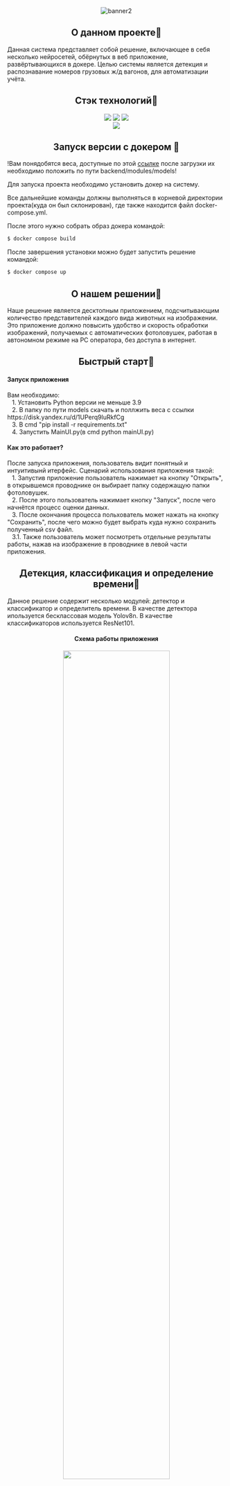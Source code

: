 <div align="center">
  <img src="https://i.ibb.co/hy55hb2/ch-ban.png" alt="banner2" border="0" /></a>
</div>

## <div align="center">О данном проекте📝</div>
<p>Данная система представляет собой решение, включающее в себя несколько нейросетей, обёрнутых в веб приложение, развёртывающихся в докере. Целью системы является детекция и распознавание номеров грузовых ж/д вагонов, для автоматизации учёта.
</p>

## <div align="center">Стэк технологий📑</div>
<div align="center">
  <a href="https://www.python.org/doc/"><img src="https://img.shields.io/badge/python-3670A0?style=for-the-badge&logo=python&logoColor=ffdd54"></a>
  <a href="https://pytorch.org/docs/stable/index.html"><img src="https://img.shields.io/badge/PyTorch-%23EE4C2C.svg?style=for-the-badge&logo=PyTorch&logoColor=white"></a>
  <a href="https://opencv.github.io/cvat/docs/"><img src="https://img.shields.io/badge/opencv-%23white.svg?style=for-the-badge&logo=opencv&logoColor=white"></a>
  <br>
  <a href="https://github.com/ultralytics/ultralytics?tab=readme-ov-file"><img src="https://img.shields.io/badge/Ultralytics-YOLOv8-purple.svg"></a>
</div>

## <div align="center">Запуск версии с докером 🔮</div>
<p>
!Вам понядобятся веса, доступные по этой <a href="https://disk.yandex.ru/d/6kH-wY8P_AWxuQ">ссылке</a> после загрузки их необходимо положить по пути backend/modules/models!
</p>
<p>
Для запуска проекта необходимо установить докер на систему.
</p>

<p>
Все дальнейшие команды должны выполняться в корневой директории проекта(куда он был склонирован), где также находится файл docker-compose.yml.
</p>

<p>
После этого нужно собрать образ докера командой:
</p>
  
```bash
$ docker compose build
```

<p>
После завершения установки можно будет запустить решение командой:
</p>

```bash
$ docker compose up
```
</details>

## <div align="center">О нашем решении📝</div>
<p>
Наше решение является десктопным приложением, подсчитывающим количество представителей каждого вида животных на изображении.
Это приложение должно повысить удобство и скорость обработки изображений, получаемых с автоматических фотоловушек, работая в автономном режиме на PC оператора, без доступа в интернет. 
</p>

## <div align="center">Быстрый старт🎢</div>

####  Запуск приложения

<p>
  Вам необходимо:<br>
  &ensp; 1. Установить Python версии не меньше 3.9<br>
  &ensp; 2. В папку по пути models скачать и поллжить веса с ссылки https://disk.yandex.ru/d/1UPerq9luRkfCg<br>
  &ensp; 3. В cmd "pip install -r requirements.txt"<br>
  &ensp; 4. Запустить MainUI.py(в cmd python mainUI.py)<br>
</p>

#### Как это работает?
<p>
  После запуска приложения, пользователь видит понятный и интуитивынй итерфейс. Сценарий использования приложения такой:<br>
  &ensp; 1. Запустив приложение пользователь нажимает на кнопку "Открыть", в открывшемся проводнике он выбирает папку содержащую папки фотоловушек.<br>
  &ensp; 2. После этого пользователь нажимает кнопку "Запуск", после чего начнётся процесс оценки данных.<br>
  &ensp; 3. После окончания процесса польхователь может нажать на кнопку "Сохранить", после чего можно будет выбрать куда нужно сохранить полученный csv файл.<br>
  &ensp; 3.1. Также пользователь может посмотреть отдельные результаты работы, нажав на изображение в проводнике в левой части приложения.
</p> 
 
</details>

## <div align="center">Детекция, классификация и определение времени📸</div>
<p>
  Данное решение содержит несколько модулей: детектор и классификатор и определитель времени.
  В качестве детектора ипользуется бесклассовая модель Yolov8n.
  В качестве классификаторов используется ResNet101.
</p>
<div align="center">

  #### Схема работы приложения
  <p>
    <img src="https://i.ibb.co/hcxt496/schema.png" border="0" width="70%" /></a>
  </p>
  <!--<img src="" width="500" height="500"/>-->
</div>

## <div align="center">Результат работы моделей🔮</div>

<div align="center">
<p>
  Качество работы моделей на основании обучающего набора данных:<br>
  &ensp; Детектор: <br>
  Точность - 88%<br>
  &ensp; Классификатор: <br>
  Точность - 89%<br>
  &ensp; Алгоритм поиска времени: <br>
  IoU - 91%
</p>
</div>
